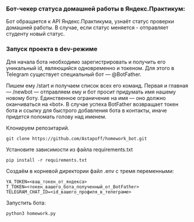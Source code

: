 ### Бот-чекер статуса домашней работы в Яндекс.Практикум:

Бот обращается к API Яндекс.Практикума, узнаёт статус проверки домашней работы.
В случае, если статус меняется - отправляет студенту новый статус.

### Запуск проекта в dev-режиме

Для начала бота необходимо зарегистрировать и получить его уникальный id, являющийся одновременно и токеном. 
Для этого в Telegram существует специальный бот — @BotFather.

Пишем ему /start и получаем список всех его команд.
Первая и главная — /newbot — отправляем ему и бот просит придумать имя нашему новому боту. Единственное ограничение на имя — оно должно оканчиваться на «bot». В случае успеха BotFather возвращает токен бота и ссылку для быстрого добавления бота в контакты, иначе придется поломать голову над именем.

Клонируем репозитарий.
```
git clone https://github.com/Astapoff/homework_bot.git
```

Установите зависимости из файла requirements.txt
```
pip install -r requirements.txt
``` 

Создаём в корневой директории файл .env с тремя переменными:
```
YA_TOKEN=<ваш_токен_от_яндекса>
T_TOKEN=<токен_вашего_бота_полученный_от_BotFather>
TELEGRAM_CHAT_ID=<id_вашего_профиля_в_телеграме>
```

Запустить бота:

```
python3 homework.py
```
